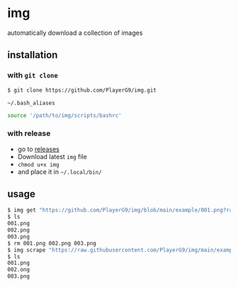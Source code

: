 # img
automatically download a collection of images

## installation

### with `git clone`

```bash
$ git clone https://github.com/PlayerG9/img.git
```
`~/.bash_aliases`
```bash
source '/path/to/img/scripts/bashrc'
```

### with release
- go to [releases](https://github.com/PlayerG9/img/releases/latest)
- Download latest `img` file
- `chmod u+x img`
- and place it in `~/.local/bin/`

## usage
```bash
$ img get "https://github.com/PlayerG9/img/blob/main/example/001.png?raw=true"
$ ls
001.png
002.png
003.png
$ rm 001.png 002.png 003.png
$ img scrape "https://raw.githubusercontent.com/PlayerG9/img/main/example/gallery.html"
$ ls
001.png
002.ong
003.png
```

